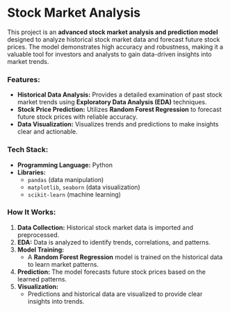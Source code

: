 # Stock Market Analysis

This project is an **advanced stock market analysis and prediction model** designed to analyze historical stock market data and forecast future stock prices. The model demonstrates high accuracy and robustness, making it a valuable tool for investors and analysts to gain data-driven insights into market trends.

### Features:
- **Historical Data Analysis:** Provides a detailed examination of past stock market trends using **Exploratory Data Analysis (EDA)** techniques.
- **Stock Price Prediction:** Utilizes **Random Forest Regression** to forecast future stock prices with reliable accuracy.
- **Data Visualization:** Visualizes trends and predictions to make insights clear and actionable.

### Tech Stack:
- **Programming Language:** Python  
- **Libraries:** 
  - `pandas` (data manipulation)  
  - `matplotlib`, `seaborn` (data visualization)  
  - `scikit-learn` (machine learning)  

### How It Works:
1. **Data Collection:** Historical stock market data is imported and preprocessed.  
2. **EDA:** Data is analyzed to identify trends, correlations, and patterns.  
3. **Model Training:** 
   - A **Random Forest Regression** model is trained on the historical data to learn market patterns.
4. **Prediction:** The model forecasts future stock prices based on the learned patterns.  
5. **Visualization:** 
   - Predictions and historical data are visualized to provide clear insights into trends.
